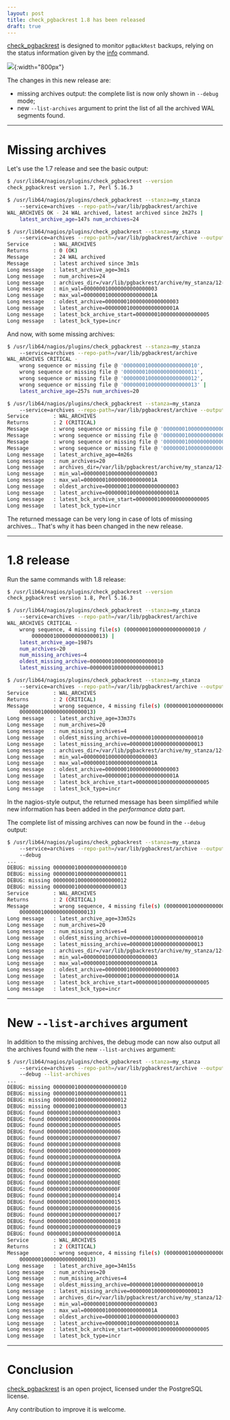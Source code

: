 ```yaml
---
layout: post
title: check_pgbackrest 1.8 has been released
draft: true
---
```


[check_pgbackrest](https://labs.dalibo.com/check_pgbackrest) is designed to 
monitor `pgBackRest` backups, relying on the status information given by the 
[info](https://pgbackrest.org/command.html#command-info) command. 

![](../../../images/logo-horizontal.png){:width="800px"}

The changes in this new release are:
* missing archives output: the complete list is now only shown in `--debug` mode;
* new `--list-archives` argument to print the list of all the archived WAL segments found.

<!--MORE-->

-----

# Missing archives

Let's use the 1.7 release and see the basic output:

```bash
$ /usr/lib64/nagios/plugins/check_pgbackrest --version
check_pgbackrest version 1.7, Perl 5.16.3

$ /usr/lib64/nagios/plugins/check_pgbackrest --stanza=my_stanza 
	--service=archives --repo-path=/var/lib/pgbackrest/archive
WAL_ARCHIVES OK - 24 WAL archived, latest archived since 2m27s | 
	latest_archive_age=147s num_archives=24

$ /usr/lib64/nagios/plugins/check_pgbackrest --stanza=my_stanza 
	--service=archives --repo-path=/var/lib/pgbackrest/archive --output=human
Service        : WAL_ARCHIVES
Returns        : 0 (OK)
Message        : 24 WAL archived
Message        : latest archived since 3m1s
Long message   : latest_archive_age=3m1s
Long message   : num_archives=24
Long message   : archives_dir=/var/lib/pgbackrest/archive/my_stanza/12-1
Long message   : min_wal=000000010000000000000003
Long message   : max_wal=00000001000000000000001A
Long message   : oldest_archive=000000010000000000000003
Long message   : latest_archive=00000001000000000000001A
Long message   : latest_bck_archive_start=000000010000000000000005
Long message   : latest_bck_type=incr
```

And now, with some missing archives:

```bash
$ /usr/lib64/nagios/plugins/check_pgbackrest --stanza=my_stanza 
	--service=archives --repo-path=/var/lib/pgbackrest/archive
WAL_ARCHIVES CRITICAL - 
	wrong sequence or missing file @ '000000010000000000000010', 
	wrong sequence or missing file @ '000000010000000000000011', 
	wrong sequence or missing file @ '000000010000000000000012', 
	wrong sequence or missing file @ '000000010000000000000013' | 
	latest_archive_age=257s num_archives=20

$ /usr/lib64/nagios/plugins/check_pgbackrest --stanza=my_stanza 
	--service=archives --repo-path=/var/lib/pgbackrest/archive --output=human
Service        : WAL_ARCHIVES
Returns        : 2 (CRITICAL)
Message        : wrong sequence or missing file @ '000000010000000000000010'
Message        : wrong sequence or missing file @ '000000010000000000000011'
Message        : wrong sequence or missing file @ '000000010000000000000012'
Message        : wrong sequence or missing file @ '000000010000000000000013'
Long message   : latest_archive_age=4m26s
Long message   : num_archives=20
Long message   : archives_dir=/var/lib/pgbackrest/archive/my_stanza/12-1
Long message   : min_wal=000000010000000000000003
Long message   : max_wal=00000001000000000000001A
Long message   : oldest_archive=000000010000000000000003
Long message   : latest_archive=00000001000000000000001A
Long message   : latest_bck_archive_start=000000010000000000000005
Long message   : latest_bck_type=incr
```

The returned message can be very long in case of lots of missing archives... 
That's why it has been changed in the new release.

-----

# 1.8 release

Run the same commands with 1.8 release:

```bash
$ /usr/lib64/nagios/plugins/check_pgbackrest --version
check_pgbackrest version 1.8, Perl 5.16.3

$ /usr/lib64/nagios/plugins/check_pgbackrest --stanza=my_stanza 
	--service=archives --repo-path=/var/lib/pgbackrest/archive
WAL_ARCHIVES CRITICAL - 
	wrong sequence, 4 missing file(s) (000000010000000000000010 / 
		000000010000000000000013) | 
	latest_archive_age=1987s 
	num_archives=20 
	num_missing_archives=4 
	oldest_missing_archive=000000010000000000000010 
	latest_missing_archive=000000010000000000000013

$ /usr/lib64/nagios/plugins/check_pgbackrest --stanza=my_stanza 
	--service=archives --repo-path=/var/lib/pgbackrest/archive --output=human
Service        : WAL_ARCHIVES
Returns        : 2 (CRITICAL)
Message        : wrong sequence, 4 missing file(s) (000000010000000000000010 / 
	000000010000000000000013)
Long message   : latest_archive_age=33m37s
Long message   : num_archives=20
Long message   : num_missing_archives=4
Long message   : oldest_missing_archive=000000010000000000000010
Long message   : latest_missing_archive=000000010000000000000013
Long message   : archives_dir=/var/lib/pgbackrest/archive/my_stanza/12-1
Long message   : min_wal=000000010000000000000003
Long message   : max_wal=00000001000000000000001A
Long message   : oldest_archive=000000010000000000000003
Long message   : latest_archive=00000001000000000000001A
Long message   : latest_bck_archive_start=000000010000000000000005
Long message   : latest_bck_type=incr
```

In the nagios-style output, the returned message has been simplified while new 
information has been added in the _performance data_ part.

The complete list of missing archives can now be found in the `--debug` output:

```bash
$ /usr/lib64/nagios/plugins/check_pgbackrest --stanza=my_stanza 
	--service=archives --repo-path=/var/lib/pgbackrest/archive --output=human 
	--debug
...
DEBUG: missing 000000010000000000000010
DEBUG: missing 000000010000000000000011
DEBUG: missing 000000010000000000000012
DEBUG: missing 000000010000000000000013
Service        : WAL_ARCHIVES
Returns        : 2 (CRITICAL)
Message        : wrong sequence, 4 missing file(s) (000000010000000000000010 / 
	000000010000000000000013)
Long message   : latest_archive_age=33m52s
Long message   : num_archives=20
Long message   : num_missing_archives=4
Long message   : oldest_missing_archive=000000010000000000000010
Long message   : latest_missing_archive=000000010000000000000013
Long message   : archives_dir=/var/lib/pgbackrest/archive/my_stanza/12-1
Long message   : min_wal=000000010000000000000003
Long message   : max_wal=00000001000000000000001A
Long message   : oldest_archive=000000010000000000000003
Long message   : latest_archive=00000001000000000000001A
Long message   : latest_bck_archive_start=000000010000000000000005
Long message   : latest_bck_type=incr
```

-----

# New `--list-archives` argument

In addition to the missing archives, the debug mode can now also output all 
the archives found with the new `--list-archives` argument:

```bash
$ /usr/lib64/nagios/plugins/check_pgbackrest --stanza=my_stanza 
	--service=archives --repo-path=/var/lib/pgbackrest/archive --output=human 
	--debug --list-archives
...
DEBUG: missing 000000010000000000000010
DEBUG: missing 000000010000000000000011
DEBUG: missing 000000010000000000000012
DEBUG: missing 000000010000000000000013
DEBUG: found 000000010000000000000003
DEBUG: found 000000010000000000000004
DEBUG: found 000000010000000000000005
DEBUG: found 000000010000000000000006
DEBUG: found 000000010000000000000007
DEBUG: found 000000010000000000000008
DEBUG: found 000000010000000000000009
DEBUG: found 00000001000000000000000A
DEBUG: found 00000001000000000000000B
DEBUG: found 00000001000000000000000C
DEBUG: found 00000001000000000000000D
DEBUG: found 00000001000000000000000E
DEBUG: found 00000001000000000000000F
DEBUG: found 000000010000000000000014
DEBUG: found 000000010000000000000015
DEBUG: found 000000010000000000000016
DEBUG: found 000000010000000000000017
DEBUG: found 000000010000000000000018
DEBUG: found 000000010000000000000019
DEBUG: found 00000001000000000000001A
Service        : WAL_ARCHIVES
Returns        : 2 (CRITICAL)
Message        : wrong sequence, 4 missing file(s) (000000010000000000000010 / 
	000000010000000000000013)
Long message   : latest_archive_age=34m15s
Long message   : num_archives=20
Long message   : num_missing_archives=4
Long message   : oldest_missing_archive=000000010000000000000010
Long message   : latest_missing_archive=000000010000000000000013
Long message   : archives_dir=/var/lib/pgbackrest/archive/my_stanza/12-1
Long message   : min_wal=000000010000000000000003
Long message   : max_wal=00000001000000000000001A
Long message   : oldest_archive=000000010000000000000003
Long message   : latest_archive=00000001000000000000001A
Long message   : latest_bck_archive_start=000000010000000000000005
Long message   : latest_bck_type=incr
```

-----

# [](#conclusion)Conclusion

[check_pgbackrest](https://github.com/dalibo/check_pgbackrest) is an open 
project, licensed under the PostgreSQL license. 

Any contribution to improve it is welcome.
